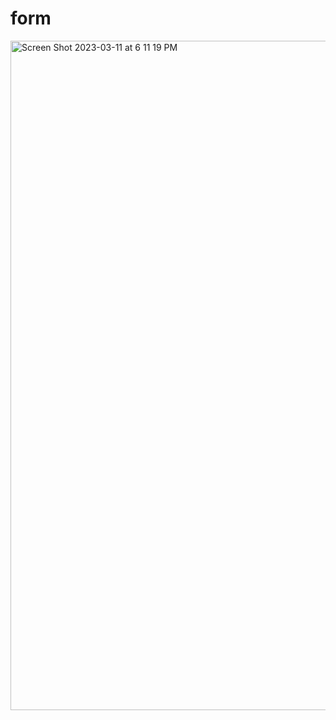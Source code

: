 # form
<img width="1071" alt="Screen Shot 2023-03-11 at 6 11 19 PM" src="https://user-images.githubusercontent.com/40539558/224517179-d5f4a7b7-ec40-4e8b-aec5-72ad4830dbf8.png">

